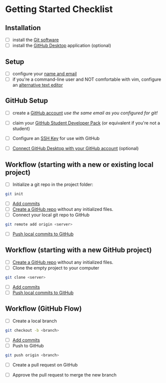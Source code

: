 # Getting Started Checklist

## Installation

- [ ] install the [Git software](https://git-scm.com/downloads)
- [ ] install the [GitHub Desktop](https://desktop.github.com/) application (optional)

## Setup

- [ ] configure your [name and email](https://swcarpentry.github.io/git-novice/02-setup/index.html)
- [ ] if you're a command-line user and NOT comfortable with vim, configure an [alternative text editor](https://swcarpentry.github.io/git-novice/02-setup/index.html)

## GitHub Setup

- [ ] create a [GitHub account](https://github.com/join) *use the same email as you configured for git!*
- [ ] claim your [GitHub Student Developer Pack](https://education.github.com/pack/join) (or equivalent if you're not a student)

- [ ] Configure an [SSH Key](https://docs.github.com/en/github/authenticating-to-github/connecting-to-github-with-ssh) for use with GitHub
- [ ] [Connect GitHub Desktop with your GitHub account](https://docs.github.com/en/desktop/installing-and-configuring-github-desktop/authenticating-to-github) (optional)

## Workflow (starting with a new or existing local project)

- [ ] Initialize a git repo in the project folder:
```bash
git init
```
- [ ] [Add commits](https://rogerdudler.github.io/git-guide#add)
- [ ] [Create a GitHub repo](https://github.com/new) without any initialized files.
- [ ] Connect your local git repo to GitHub
```bash
git remote add origin <server>
```
- [ ] [Push local commits to GitHub](https://rogerdudler.github.io/git-guide/#push)

## Workflow (starting with a new GitHub project)

- [ ] [Create a GitHub repo](https://github.com/new) without any initialized files.
- [ ] Clone the empty project to your computer
```bash
git clone <server>
```
- [ ] [Add commits](https://rogerdudler.github.io/git-guide#add)
- [ ] [Push local commits to GitHub](https://rogerdudler.github.io/git-guide/#push)

## Workflow (GitHub Flow)

- [ ] Create a local branch
```bash
git checkout -b <branch>
```
- [ ] [Add commits](https://rogerdudler.github.io/git-guide#add)
- [ ] Push to GitHub
```bash
git push origin <branch>
```
- [ ] Create a pull request on GitHub
- [ ] Approve the pull request to merge the new branch

